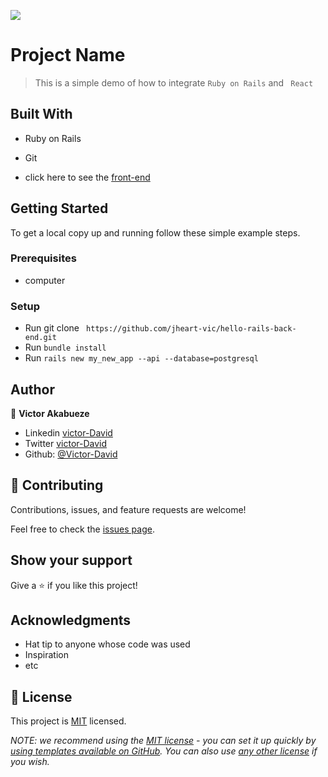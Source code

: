 ![](https://img.shields.io/badge/BackEnd-blueviolet)

# Project Name

> This is a simple demo of how to integrate `Ruby on Rails` and ` React` 


## Built With

- Ruby on Rails
- Git 

- click here to see the [front-end](https://github.com/jheart-vic/hello-react-front-end/pull/1)

## Getting Started

To get a local copy up and running follow these simple example steps.

### Prerequisites
- computer

### Setup
- Run git clone ` https://github.com/jheart-vic/hello-rails-back-end.git`
- Run `bundle install`
- Run `rails new my_new_app --api --database=postgresql`

## Author

👤 **Victor Akabueze**

- Linkedin [victor-David](linkedin.com/in/victor-chiemerie-302a97230)
- Twitter [victor-David](https://twitter.com/Victorjheart)
- Github: [@Victor-David](https://github.com/jheart-vic)


## 🤝 Contributing

Contributions, issues, and feature requests are welcome!

Feel free to check the [issues page](https://github.com/jheart-vic/hello-rails-back-end/issues).

## Show your support

Give a ⭐️ if you like this project!

## Acknowledgments

- Hat tip to anyone whose code was used
- Inspiration
- etc

## 📝 License

This project is [MIT](./LICENSE) licensed.

_NOTE: we recommend using the [MIT license](https://choosealicense.com/licenses/mit/) - you can set it up quickly by [using templates available on GitHub](https://docs.github.com/en/communities/setting-up-your-project-for-healthy-contributions/adding-a-license-to-a-repository). You can also use [any other license](https://choosealicense.com/licenses/) if you wish._
